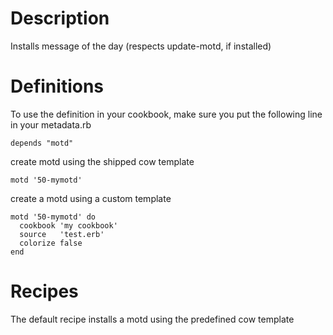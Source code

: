 # Description

Installs message of the day (respects update-motd, if installed)

# Definitions

To use the definition in your cookbook, make sure you put the following line in your metadata.rb

    depends "motd"

create motd using the shipped cow template

    motd '50-mymotd'

create a motd using a custom template

    motd '50-mymotd' do
      cookbook 'my cookbook'
      source   'test.erb'
      colorize false
    end

# Recipes

The default recipe installs a motd using the predefined cow template